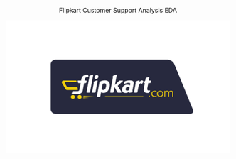 <p align="center"><h>Flipkart Customer Support Analysis EDA</h></p>
<p align="center">
<img src="https://github.com/Rishabh45/Flipkart_Customer_Support_Analysis_EDA/blob/main/flipkart_logo.png" alt="Description" width="600" height="300">
</p>
